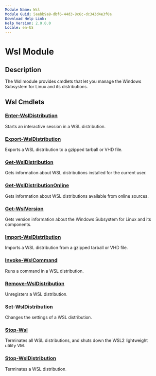 ```yaml
---
Module Name: Wsl
Module Guid: 5aebb9a8-dbf6-44d3-8c6c-dc343d4e3f0a
Download Help Link: 
Help Version: 2.0.0.0
Locale: en-US
---
```


# Wsl Module

## Description

The Wsl module provides cmdlets that let you manage the Windows Subsystem for Linux and its
distributions.

## Wsl Cmdlets

### [Enter-WslDistribution](Enter-WslDistribution.md)

Starts an interactive session in a WSL distribution.

### [Export-WslDistribution](Export-WslDistribution.md)

Exports a WSL distribution to a gzipped tarball or VHD file.

### [Get-WslDistribution](Get-WslDistribution.md)

Gets information about WSL distributions installed for the current user.

### [Get-WslDistributionOnline](Get-WslDistributionOnline.md)

Gets information about WSL distributions available from online sources.

### [Get-WslVersion](Get-WslVersion.md)

Gets version information about the Windows Subsystem for Linux and its components.

### [Import-WslDistribution](Import-WslDistribution.md)

Imports a WSL distribution from a gzipped tarball or VHD file.

### [Invoke-WslCommand](Invoke-WslCommand.md)

Runs a command in a WSL distribution.

### [Remove-WslDistribution](Remove-WslDistribution.md)

Unregisters a WSL distribution.

### [Set-WslDistribution](Set-WslDistribution.md)

Changes the settings of a WSL distribution.

### [Stop-Wsl](Stop-Wsl.md)

Terminates all WSL distributions, and shuts down the WSL2 lightweight utility VM.

### [Stop-WslDistribution](Stop-WslDistribution.md)

Terminates a WSL distribution.
